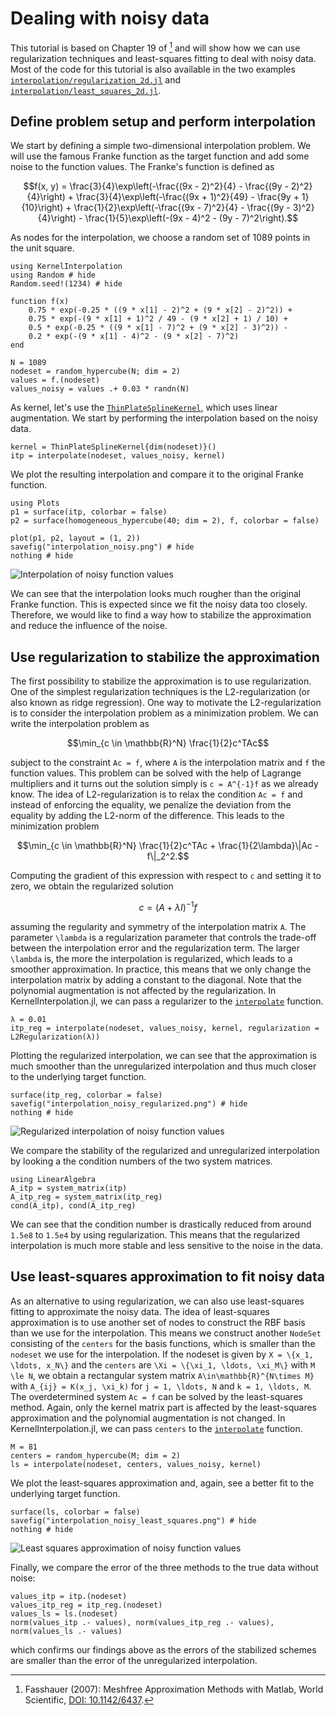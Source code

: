 # Dealing with noisy data

This tutorial is based on Chapter 19 of [^Fasshauer2007] and will show how we can use regularization techniques and least-squares
fitting to deal with noisy data. Most of the code for this tutorial is also available in the two examples
[`interpolation/regularization_2d.jl`](https://github.com/JoshuaLampert/KernelInterpolation.jl/blob/main/examples/interpolation/regularization_2d.jl) and
[`interpolation/least_squares_2d.jl`](https://github.com/JoshuaLampert/KernelInterpolation.jl/blob/main/examples/interpolation/least_squares_2d.jl).

## Define problem setup and perform interpolation

We start by defining a simple two-dimensional interpolation problem. We will use the famous Franke function as the
target function and add some noise to the function values. The Franke's function is defined as

```math
f(x, y) = \frac{3}{4}\exp\left(-\frac{(9x - 2)^2}{4} - \frac{(9y - 2)^2}{4}\right) + \frac{3}{4}\exp\left(-\frac{(9x + 1)^2}{49} - \frac{9y + 1}{10}\right) + \frac{1}{2}\exp\left(-\frac{(9x - 7)^2}{4} - \frac{(9y - 3)^2}{4}\right) - \frac{1}{5}\exp\left(-(9x - 4)^2 - (9y - 7)^2\right).
```

As nodes for the interpolation, we choose a random set of 1089 points in the unit square.

```@example noisy-itp
using KernelInterpolation
using Random # hide
Random.seed!(1234) # hide

function f(x)
    0.75 * exp(-0.25 * ((9 * x[1] - 2)^2 + (9 * x[2] - 2)^2)) +
    0.75 * exp(-(9 * x[1] + 1)^2 / 49 - (9 * x[2] + 1) / 10) +
    0.5 * exp(-0.25 * ((9 * x[1] - 7)^2 + (9 * x[2] - 3)^2)) -
    0.2 * exp(-(9 * x[1] - 4)^2 - (9 * x[2] - 7)^2)
end

N = 1089
nodeset = random_hypercube(N; dim = 2)
values = f.(nodeset)
values_noisy = values .+ 0.03 * randn(N)
```

As kernel, let's use the [`ThinPlateSplineKernel`](@ref), which uses linear augmentation. We start by performing the interpolation
based on the noisy data.

```@example noisy-itp
kernel = ThinPlateSplineKernel{dim(nodeset)}()
itp = interpolate(nodeset, values_noisy, kernel)
```

We plot the resulting interpolation and compare it to the original Franke function.

```@example noisy-itp
using Plots
p1 = surface(itp, colorbar = false)
p2 = surface(homogeneous_hypercube(40; dim = 2), f, colorbar = false)

plot(p1, p2, layout = (1, 2))
savefig("interpolation_noisy.png") # hide
nothing # hide
```

![Interpolation of noisy function values](interpolation_noisy.png)

We can see that the interpolation looks much rougher than the original Franke function. This is expected since we fit the noisy data too closely.
Therefore, we would like to find a way how to stabilize the approximation and reduce the influence of the noise.

## Use regularization to stabilize the approximation

The first possibility to stabilize the approximation is to use regularization. One of the simplest regularization techniques is the L2-regularization
(or also known as ridge regression).
One way to motivate the L2-regularization is to consider the interpolation problem as a minimization problem. We can write the interpolation problem as

```math
\min_{c \in \mathbb{R}^N} \frac{1}{2}c^TAc
```

subject to the constraint ``Ac = f``, where ``A`` is the interpolation matrix and `f` the function values. This problem can be solved with the help of Lagrange multipliers
and it turns out the solution simply is ``c = A^{-1}f`` as we already know. The idea of L2-regularization is to relax the condition ``Ac = f`` and instead of enforcing the
equality, we penalize the deviation from the equality by adding the L2-norm of the difference. This leads to the minimization problem

```math
\min_{c \in \mathbb{R}^N} \frac{1}{2}c^TAc + \frac{1}{2\lambda}\|Ac - f\|_2^2.
```

Computing the gradient of this expression with respect to `c` and setting it to zero, we obtain the regularized solution

```math
c = (A + \lambda I)^{-1}f
```

assuming the regularity and symmetry of the interpolation matrix ``A``. The parameter ``\lambda`` is a regularization parameter that controls the trade-off between
the interpolation error and the regularization term. The larger ``\lambda`` is, the more the interpolation is regularized, which leads to a smoother approximation.
In practice, this means that we only change the interpolation matrix by adding a constant to the diagonal. Note that the polynomial augmentation is not affected by
the regularization. In KernelInterpolation.jl, we can pass a regularizer to the [`interpolate`](@ref) function.

```@example noisy-itp
λ = 0.01
itp_reg = interpolate(nodeset, values_noisy, kernel, regularization = L2Regularization(λ))
```

Plotting the regularized interpolation, we can see that the approximation is much smoother than the unregularized interpolation and thus much closer to the underlying
target function.

```@example noisy-itp
surface(itp_reg, colorbar = false)
savefig("interpolation_noisy_regularized.png") # hide
nothing # hide
```

![Regularized interpolation of noisy function values](interpolation_noisy_regularized.png)

We compare the stability of the regularized and unregularized interpolation by looking a the condition numbers of the two system matrices.

```@example noisy-itp
using LinearAlgebra
A_itp = system_matrix(itp)
A_itp_reg = system_matrix(itp_reg)
cond(A_itp), cond(A_itp_reg)
```

We can see that the condition number is drastically reduced from around `1.5e8` to `1.5e4` by using regularization. This means that the regularized interpolation is much
more stable and less sensitive to the noise in the data.

## Use least-squares approximation to fit noisy data

As an alternative to using regularization, we can also use least-squares fitting to approximate the noisy data. The idea of least-squares approximation is to use
another set of nodes to construct the RBF basis than we use for the interpolation. This means we construct another `NodeSet` consisting of the `centers` for the
basis functions, which is smaller than the `nodeset` we use for the interpolation. If the nodeset is given by ``X = \{x_1, \ldots, x_N\}`` and the `centers` are
``\Xi = \{\xi_1, \ldots, \xi_M\}`` with ``M \le N``, we obtain a rectangular system matrix ``A\in\mathbb{R}^{N\times M}`` with ``A_{ij} = K(x_j, \xi_k)`` for ``j = 1, \ldots, N`` and
``k = 1, \ldots, M``. The overdetermined system ``Ac = f`` can be solved by the least-squares method. Again, only the kernel matrix part is affected by the least-squares
approximation and the polynomial augmentation is not changed. In KernelInterpolation.jl, we can pass `centers` to the [`interpolate`](@ref) function.

```@example noisy-itp
M = 81
centers = random_hypercube(M; dim = 2)
ls = interpolate(nodeset, centers, values_noisy, kernel)
```

We plot the least-squares approximation and, again, see a better fit to the underlying target function.

```@example noisy-itp
surface(ls, colorbar = false)
savefig("interpolation_noisy_least_squares.png") # hide
nothing # hide
```

![Least squares approximation of noisy function values](interpolation_noisy_least_squares.png)

Finally, we compare the error of the three methods to the true data without noise:

```@example noisy-itp
values_itp = itp.(nodeset)
values_itp_reg = itp_reg.(nodeset)
values_ls = ls.(nodeset)
norm(values_itp .- values), norm(values_itp_reg .- values), norm(values_ls .- values)
```

which confirms our findings above as the errors of the stabilized schemes are smaller than the error of the unregularized interpolation.

[^Fasshauer2007]:
    Fasshauer (2007):
    Meshfree Approximation Methods with Matlab,
    World Scientific,
    [DOI: 10.1142/6437](https://doi.org/10.1142/6437).
